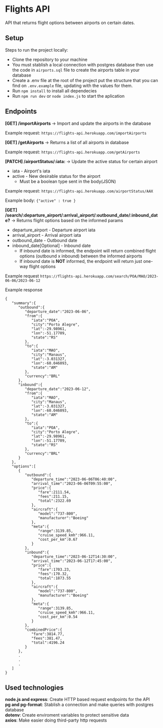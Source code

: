 # Flights API
API that returns flight options between airports on certain dates.

## Setup
Steps to run the project locally:
 - Clone the repository to your machine
 - You must stablish a local connection with postgres database then use the code in `airports.sql` file to create the airports table in your database
 - Create a .env file at the root of the project put the structure that you can find on `.env.example` file, updating with the values for them.
 - Run `npm install` to install all dependecies
 - Run `npm run dev` or `node index.js` to start the aplication

## Endpoints
<b>[GET] /importAirports </b> &rarr; Import and update the airports in the database
	
Example request: `https://flights-api.herokuapp.com/importAirports`

<b>[GET] /getAirports </b> &rarr; Returns a list of all airports in database
	
Example request: `https://flights-api.herokuapp.com/getAirports`

<b>[PATCH] /airportStatus/:iata: </b> &rarr; Update the active status for certain airport
- iata - Airport's iata
- active - New desirable status for the airport
	- Must be a boolean type sent in the body(JSON)

Example request: `https://flights-api.herokuapp.com/airportStatus/AAX`

Example body: `{"active" : true }`

<b>[GET] /search/:departure_airport/:arrival_airport/:outbound_date/:inbound_date?</b> &rarr; Returns flight options based on the informed params

- departure_airport - Departure airport iata
- arrival_airport - Arrival airport iata
- outbound_date - Outbound date
- inbound_date[Optional] - Inbound date
	- If inbound date is informed, the endpoint will return combined flight options (outbound x inbound) between the informed airports
	 - If inbound date is <b>NOT</b> informed, the endpoint will return just one-way flight options

Example request
`https://flights-api.herokuapp.com/search/POA/MAO/2023-06-06/2023-06-12`

Example response

```
{
   "summary":{
      "outbound":{
         "departure_date":"2023-06-06",
         "from":{
            "iata":"POA",
            "city":"Porto Alegre",
            "lat":-29.98961,
            "lon":-51.17709,
            "state":"RS"
         },
         "to":{
            "iata":"MAO",
            "city":"Manaus",
            "lat":-3.031327,
            "lon":-60.046093,
            "state":"AM"
         },
         "currency":"BRL"
      },
      "inbound":{
         "departure_date":"2023-06-12",
         "from":{
            "iata":"MAO",
            "city":"Manaus",
            "lat":-3.031327,
            "lon":-60.046093,
            "state":"AM"
         },
         "to":{
            "iata":"POA",
            "city":"Porto Alegre",
            "lat":-29.98961,
            "lon":-51.17709,
            "state":"RS"
         },
         "currency":"BRL"
      }
   },
   "options":[
      {
         "outbound":{
            "departure_time":"2023-06-06T06:40:00",
            "arrival_time":"2023-06-06T09:55:00",
            "price":{
               "fare":2111.54,
               "fees":211.15,
               "total":2322.69
            },
            "aircraft":{
               "model":"737-800",
               "manufacturer":"Boeing"
            },
            "meta":{
               "range":3139.85,
               "cruise_speed_kmh":966.11,
               "cost_per_km":0.67
            }
         },
         "inbound":{
            "departure_time":"2023-06-12T14:30:00",
            "arrival_time":"2023-06-12T17:45:00",
            "price":{
               "fare":1703.23,
               "fees":170.32,
               "total":1873.55
            },
            "aircraft":{
               "model":"737-800",
               "manufacturer":"Boeing"
            },
            "meta":{
               "range":3139.85,
               "cruise_speed_kmh":966.11,
               "cost_per_km":0.54
            }
         },
         "combinedPrice":{
            "fare":3814.77,
            "fees":381.47,
            "total":4196.24
         }
      },
      .
      .
      .
   ]
}
```

## Used technologies

<b>node.js and express</b>: Create HTTP based request endpoints for the API</br>
<b>pg and pg-format</b>: Stablish a connection and make queries with postgres database</br>
<b>dotenv</b>: Create enviroment variables to protect sensitive data</br>
<b>axios</b>: Make easier doing third-party http requests
